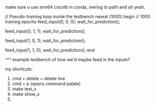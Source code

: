 make sure u use arm64 cocotb in conda, iverlog to path and uh yeah. 

// Pseudo-training loop inside the testbench
repeat (1000) begin  // 1000 training epochs
  feed_input(0, 0, 0);
  wait_for_prediction();
  
  feed_input(0, 1, 1);
  wait_for_prediction();
  
  feed_input(1, 0, 1);
  wait_for_prediction();
  
  feed_input(1, 1, 0);
  wait_for_prediction();
end


^^^ example testbench of how we'd maybe feed in the inputs? 


my shortcuts:

1. cmd + delete = delete line
2. cmd + p (opens command palate)
3. make test_x
4. make show_x
5. 
